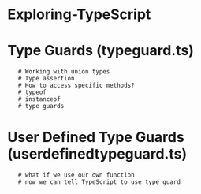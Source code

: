 # Exploring-TypeScript

   # Type Guards (typeguard.ts)
       # Working with union types
       # Type assertion   
       # How to access specific methods? 
       # typeof   
       # instanceof
       # type guards 
  # User Defined Type Guards (userdefinedtypeguard.ts)
       # what if we use our own function
       # now we can tell TypeScript to use type guard 
